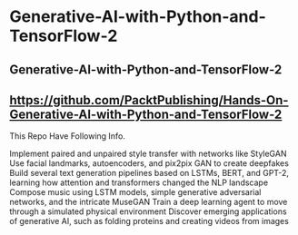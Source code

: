 # Generative-AI-with-Python-and-TensorFlow-2
Generative-AI-with-Python-and-TensorFlow-2
--------------------
https://github.com/PacktPublishing/Hands-On-Generative-AI-with-Python-and-TensorFlow-2
--------------------
This Repo Have Following Info.

Implement paired and unpaired style transfer with networks like StyleGAN
Use facial landmarks, autoencoders, and pix2pix GAN to create deepfakes
Build several text generation pipelines based on LSTMs, BERT, and GPT-2, learning how attention and transformers changed the NLP landscape
Compose music using LSTM models, simple generative adversarial networks, and the intricate MuseGAN
Train a deep learning agent to move through a simulated physical environment
Discover emerging applications of generative AI, such as folding proteins and creating videos from images
